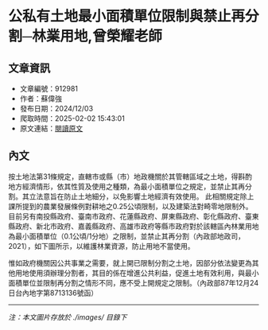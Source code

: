 # 公私有土地最小面積單位限制與禁止再分割─林業用地,曾榮耀老師

## 文章資訊
- 文章編號：912981
- 作者：蘇偉強
- 發布日期：2024/12/03
- 爬取時間：2025-02-02 15:43:01
- 原文連結：[閱讀原文](https://real-estate.get.com.tw/Columns/detail.aspx?no=912981)

## 內文
按土地法第31條規定，直轄市或縣（市）地政機關於其管轄區域之土地，得斟酌地方經濟情形，依其性質及使用之種類，為最小面積單位之規定，並禁止其再分割。其立法意旨在防止土地細分，以免影響土地經濟有效使用。
此相關規定除上課所提到的農業發展條例對耕地之0.25公頃限制，以及建築法對畸零地限制外。目前另有南投縣政府、臺南市政府、花蓮縣政府、屏東縣政府、彰化縣政府、臺東縣政府、新北市政府、嘉義縣政府、高雄市政府等縣市政府對於該轄區內林業用地為最小面積單位（0.1公頃/1分地）之限制，並禁止其再分割（內政部地政司，2021），如下圖所示，以維護林業資源，防止用地不當使用。

惟如政府機關因公共事業之需要，就上開已限制分割之土地，因部分依法變更為其他用地使用須辦理分割者，其目的係在增進公共利益，促進土地有效利用，與最小面積單位並限制再分割之情形不同，應不受上開規定之限制。（內政部87年12月24日台內地字第8713136號函）

---
*注：本文圖片存放於 ./images/ 目錄下*

